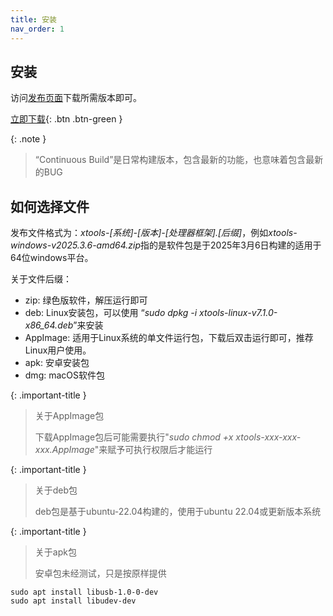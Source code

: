 ```yaml
---
title: 安装
nav_order: 1
---
```


## 安装

访问[发布页面]下载所需版本即可。

[立即下载](https://github.com/x-tools-author/x-tools/releases){: .btn .btn-green }

{: .note }
> “Continuous Build”是日常构建版本，包含最新的功能，也意味着包含最新的BUG

## 如何选择文件

发布文件格式为：*xtools-[系统]-[版本]-[处理器框架].[后缀]*，例如*xtools-windows-v2025.3.6-amd64.zip*指的是软件包是于2025年3月6日构建的适用于64位windows平台。

关于文件后缀：

* zip: 绿色版软件，解压运行即可
* deb: Linux安装包，可以使用 “*sudo dpkg -i xtools-linux-v7.1.0-x86_64.deb*”来安装
* AppImage: 适用于Linux系统的单文件运行包，下载后双击运行即可，推荐Linux用户使用。
* apk: 安卓安装包
* dmg: macOS软件包

{: .important-title }
> 关于AppImage包
>
> 下载AppImage包后可能需要执行"*sudo chmod +x xtools-xxx-xxx-xxx.AppImage*"来赋予可执行权限后才能运行

{: .important-title }
> 关于deb包
>
> deb包是基于ubuntu-22.04构建的，使用于ubuntu 22.04或更新版本系统

{: .important-title }
> 关于apk包
>
> 安卓包未经测试，只是按原样提供

[发布页面]: https://github.com/x-tools-author/x-tools/releases

```shell
sudo apt install libusb-1.0-0-dev
sudo apt install libudev-dev
```